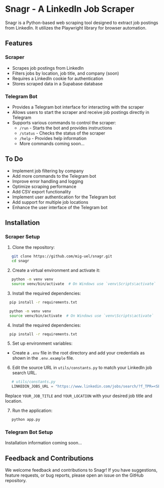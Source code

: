 # Snagr - A LinkedIn Job Scraper

Snagr is a Python-based web scraping tool designed to extract job postings from LinkedIn. It utilizes the Playwright library for browser automation.

## Features

### Scraper

- Scrapes job postings from LinkedIn
- Filters jobs by location, job title, and company (soon)
- Requires a LinkedIn cookie for authentication
- Stores scraped data in a Supabase database

### Telegram Bot

- Provides a Telegram bot interface for interacting with the scraper
- Allows users to start the scraper and receive job postings directly in Telegram
- Supports various commands to control the scraper:
  - `/run` - Starts the bot and provides instructions
  - `/status` - Checks the status of the scraper
  - `/help` - Provides help information
  - More commands coming soon...

## To Do

- Implement job filtering by company
- Add more commands to the Telegram bot
- Improve error handling and logging
- Optimize scraping performance
- Add CSV export functionality
- Implement user authentication for the Telegram bot
- Add support for multiple job locations
- Enhance the user interface of the Telegram bot

## Installation

### Scraper Setup

1. Clone the repository:

```bash
   git clone https://github.com/mig-uel/snagr.git
   cd snagr
```

2. Create a virtual environment and activate it:

```bash
   python -m venv venv
   source venv/bin/activate  # On Windows use `venv\Scripts\activate`
```

3. Install the required dependencies:

```bash
  pip install -r requirements.txt
```

```bash
  python -m venv venv
  source venv/bin/activate  # On Windows use `venv\Scripts\activate`
```

4. Install the required dependencies:

```bash
  pip install -r requirements.txt
```

5. Set up environment variables:

- Create a `.env` file in the root directory and add your credentials as shown in the `.env.example` file.

6. Edit the source URL in `utils/constants.py` to match your LinkedIn job search URL.

```python
   # utils/constants.py
   LINKEDIN_JOBS_URL = "https://www.linkedin.com/jobs/search/?f_TPR=<SET_TIME_RANGE>&keywords=<YOUR_JOB_TITLE>&geoId=<YOUR_LOCATION_ID>"
```

Replace `YOUR_JOB_TITLE` and `YOUR_LOCATION` with your desired job title and location.

7. Run the application:

```bash
   python app.py
```

### Telegram Bot Setup

Installation information coming soon...

## Feedback and Contributions

We welcome feedback and contributions to Snagr! If you have suggestions, feature requests, or bug reports, please open an issue on the GitHub repository.

